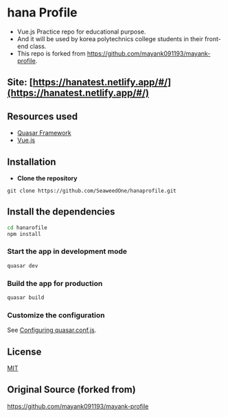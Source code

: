 
# hana Profile

* Vue.js Practice repo for educational purpose.
* And it will be used by korea polytechnics college students in their front-end class.
* This repo is forked from https://github.com/mayank091193/mayank-profile.


## Site: [https://hanatest.netlify.app/#/](https://hanatest.netlify.app/#/)

## Resources used
* [Quasar Framework](https://quasar.dev/)
* [Vue.js](https://vuejs.org/)


## Installation

* **Clone the repository**
```
git clone https://github.com/SeaweedOne/hanaprofile.git
```

## Install the dependencies
```bash
cd hanarofile
npm install
```


### Start the app in development mode
```bash
quasar dev
```

### Build the app for production
```bash
quasar build
```



### Customize the configuration
See [Configuring quasar.conf.js](https://quasar.dev/quasar-cli/quasar-conf-js).


## License

[MIT](http://opensource.org/licenses/MIT)

## Original Source (forked from)
https://github.com/mayank091193/mayank-profile
